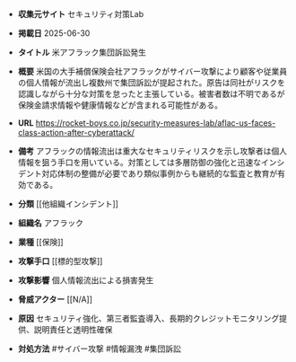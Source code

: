 - **収集元サイト**
セキュリティ対策Lab

- **掲載日**
2025-06-30

- **タイトル**
米アフラック集団訴訟発生

- **概要**
米国の大手補償保険会社アフラックがサイバー攻撃により顧客や従業員の個人情報が流出し複数州で集団訴訟が提起された。原告は同社がリスクを認識しながら十分な対策を怠ったと主張している。被害者数は不明であるが保険金請求情報や健康情報などが含まれる可能性がある。

- **URL**
https://rocket-boys.co.jp/security-measures-lab/aflac-us-faces-class-action-after-cyberattack/

- **備考**
アフラックの情報流出は重大なセキュリティリスクを示し攻撃者は個人情報を狙う手口を用いている。対策としては多層防御の強化と迅速なインシデント対応体制の整備が必要であり類似事例からも継続的な監査と教育が有効である。

- **分類**
[[他組織インシデント]]

- **組織名**
アフラック

- **業種**
[[保険]]

- **攻撃手口**
[[標的型攻撃]]

- **攻撃影響**
個人情報流出による損害発生

- **脅威アクター**
[[N/A]]

- **原因**
セキュリティ強化、第三者監査導入、長期的クレジットモニタリング提供、説明責任と透明性確保

- **対処方法**
#サイバー攻撃 #情報漏洩 #集団訴訟
